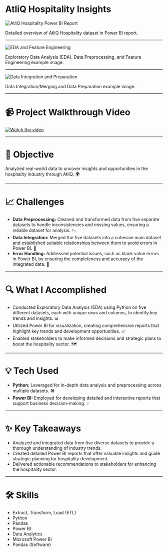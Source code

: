 # AtliQ Hospitality Insights

![AtliQ Hospitality Power BI Report](https://github.com/user-attachments/assets/8d5f7a3c-33d3-409c-9e04-11a728fd993b)

Detailed overview of AtliQ Hospitality dataset in Power BI report.

---

![EDA and Feature Engineering](https://github.com/user-attachments/assets/b976f93a-8362-4c5a-a617-6c66cab41d24)

Exploratory Data Analysis (EDA), Data Preprocessing, and Feature Engineering example image.

---

![Data Integration and Preparation](https://github.com/user-attachments/assets/ca5f2d25-684f-41b3-a5df-b4d4616cf0b4)

Data Integration/Merging and Data Preparation example image.

---

# 📹 Project Walkthrough Video

[![Watch the video](https://img.youtube.com/vi/F2RsWQUUkyU/0.jpg)](https://youtu.be/F2RsWQUUkyU?si=H3yi68X2atVd311C)

---

# 📌 Objective

Analyzed real-world data to uncover insights and opportunities in the hospitality industry through AtliQ. 🌍

---

# 📈 Challenges

- **Data Preprocessing:** Cleaned and transformed data from five separate datasets to handle inconsistencies and missing values, ensuring a reliable dataset for analysis. 📉
- **Data Integration:** Merged the five datasets into a cohesive main dataset and established suitable relationships between them to avoid errors in Power BI. 🔗
- **Error Handling:** Addressed potential issues, such as blank value errors in Power BI, by ensuring the completeness and accuracy of the integrated data. 🚧

---

# 🔍 What I Accomplished

- Conducted Exploratory Data Analysis (EDA) using Python on five different datasets, each with unique rows and columns, to identify key trends and insights. 📊
- Utilized Power BI for visualization, creating comprehensive reports that highlight key trends and development opportunities. 📈
- Enabled stakeholders to make informed decisions and strategic plans to boost the hospitality sector. 🗺️

---

# 💡 Tech Used

- **Python:** Leveraged for in-depth data analysis and preprocessing across multiple datasets. 🛠️
- **Power BI:** Employed for developing detailed and interactive reports that support business decision-making. 💡

---

# ✨ Key Takeaways

- Analyzed and integrated data from five diverse datasets to provide a thorough understanding of industry trends.
- Created detailed Power BI reports that offer valuable insights and guide strategic planning for hospitality development.
- Delivered actionable recommendations to stakeholders for enhancing the hospitality sector.

---

# 🛠️ Skills

- Extract, Transform, Load (ETL)
- Python
- Pandas
- Power BI
- Data Analytics
- Microsoft Power BI
- Pandas (Software)

